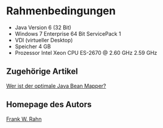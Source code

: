 # Rahmenbedingungen

* Java Version 6 (32 Bit)
* Windows 7 Enterprise 64 Bit ServicePack 1
* VDI (virtueller Desktop)
* Speicher 4 GB
* Prozessor Intel Xeon CPU ES-2670 @ 2.60 GHz 2.59 GHz

## Zugehörige Artikel
[Wer ist der optimale Java Bean Mapper?](http://www.frank-rahn.de/java-bean-mapper/?utm_source=github&utm_medium=readme&utm_campaign=performance&utm_content=bean-mapper-test-docs-jdk6)

## Homepage des Autors
[Frank W. Rahn](http://www.frank-rahn.de/?utm_source=github&utm_medium=readme&utm_campaign=performance&utm_content=bean-mapper-test-docs-jdk6)